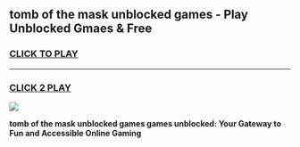 
## tomb of the mask unblocked games - Play Unblocked Gmaes & Free
<h3>
<a href="https://news.freeplayer.one?title=tomb_of_the_mask_unblocked_games&ref=23F">CLICK TO PLAY</a></h3>
<hr>

<h3>
<a href="https://news.freeplayer.one?title=tomb_of_the_mask_unblocked_games&ref=23F">CLICK 2 PLAY</a>
  
</h3>

<a href="https://news.freeplayer.one?title=tomb_of_the_mask_unblocked_games&ref=23F/"><img src="https://clearcache.store/games.png"></a>


**tomb of the mask unblocked games games unblocked: Your Gateway to Fun and Accessible Online Gaming**
